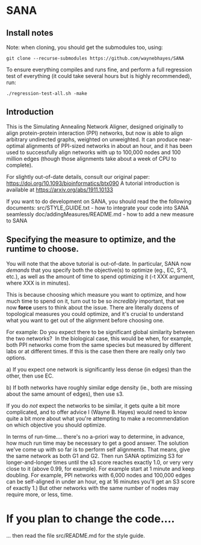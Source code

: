 # SANA
## Install notes
Note: when cloning, you should get the submodules too, using:

    git clone --recurse-submodules https://github.com/waynebhayes/SANA

To ensure everything compiles and runs fine, and perform a full regression test of everything (it could take several hours but is highly recommended), run:

    ./regression-test-all.sh -make

## Introduction
This is the Simulating Annealing Network Aligner, designed originally to align protein-protein interaction (PPI) networks, but now is able to align arbitrary undirected graphs, weighted on unweighted.
It can produce near-optimal alignments of PPI-sized networks in about an hour, and it has been used to successfully align networks with up to 100,000 nodes and 100 million edges (though those alignments take about a week of CPU to complete).

For slightly out-of-date details, consult our original paper: https://doi.org/10.1093/bioinformatics/btx090
A tutorial introduction is available at https://arxiv.org/abs/1911.10133

If you want to do development on SANA, you should read the the following documents:
    src/STYLE_GUIDE.txt - how to integrate your code into SANA seamlessly
    doc/addingMeasures/README.md - how to add a new measure to SANA
    
## Specifying the measure to optimize, and the runtime to choose.
You will note that the above tutorial is out-of-date. In particular, SANA now *demands* that you specify both the objective(s) to optimize (eg., EC, S^3, etc.), as well as the amount of time to spend optimizing it (-t XXX argument, where XXX is in minutes). 

This is because choosing which measure you want to optimize, and how much time to spend on it, turn out to be so *incredibly* important, that we now **force** users to think about the issue.  There are literally dozens of topological measures you could optimize, and it's crucial to understand what you want to get out of the alignment before choosing one.

For example: Do you expect there to be significant global similarity between the two networks?  In the biological case, this would be when, for example, both PPI networks come from the same species but measured by different labs or at different times. If this is the case then there are really only two options.

a) If you expect one network is significantly less dense (in edges) than the other, then use EC.

b) If both networks have roughly similar edge density (ie., both are missing about the same amount of edges), then use s3.

If you do *not* expect the networks to be similar, it gets quite a bit more complicated, and to offer advice I (Wayne B. Hayes) would need to know quite a bit more about what you're attempting to make a recommendation on which objective you should optimize.

In terms of run-time.... there's no a-priori way to determine, in advance, how much run time may be necessary to get a good answer. The solution we've come up with so far is to perform self alignments. That means, give the same network as both G1 and G2. Then run SANA optimizing S3 for longer-and-longer times until the s3 score reaches exactly 1.0, or very very close to it (above 0.99, for example). For example start at 1 minute and keep doubling. For example, PPI networks with 6,000 nodes and 100,000 edges can be self-aligned in under an hour, eg at 16 minutes you'll get an S3 score of exactly 1.) But other networks with the same number of nodes may require more, or less, time.

# If you plan to change the code....
... then read the file src/README.md for the style guide.

